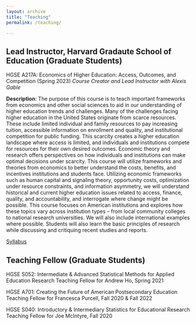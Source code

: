 ```yaml
---
layout: archive
title: "Teaching"
permalink: /teaching/

---
```


## Lead Instructor, Harvard Gradaute School of Education (Graduate Students)

HGSE A217A: Economics of Higher Education: Access, Outcomes, and Competition (Spring 2023)
*Course Creator and Lead Instructor with Alexis Gable*

**Description**: The purpose of this course is to teach important frameworks from economics and other social sciences to aid in our understanding of higher education trends and challenges. Many of the challenges facing higher education in the United States originate from scarce resources. These include limited individual and family resources to pay increasing tuition, accessible information on enrollment and quality, and institutional competition for public funding. This scarcity creates a higher education landscape where access is limited, and individuals and institutions compete for resources for their own desired outcomes. Economic theory and research offers perspectives on how individuals and institutions can make optimal decisions under scarcity. This course will utilize frameworks and theories from economics to better understand the costs, benefits, and incentives institutions and students face. Utilizing economic frameworks such as human capital and signaling theory, opportunity costs, optimization under resource constraints, and information asymmetry, we will understand historical and current higher education issues related to access, finance, quality, and accountability, and interrogate where change might be possible. This course focuses on American institutions and explores how these topics vary across institution types – from local community colleges to national research universities. We will also include international examples where possible. Students will also learn the basic principles of research while discussing and critiquing recent studies and reports.

[Syllabus](https://drive.google.com/file/d/1SZRa-_E4j1yTsCY63m8AyqiKf_5A7PPV/view)

## Teaching Fellow (Graduate Students)

HGSE S052: Intermediate & Advanced Statistical Methods for Applied Education Research
Teaching Fellow for Andrew Ho, Spring 2021

HGSE A701: Creating the Future of American Postsecondary Education
Teaching Fellow for Francesca Purcell, Fall 2020 & Fall 2022

HGSE S040: Introductory & Intermediary Statistics for Educational Research
Teaching Fellow for Joe McIntyre, Fall 2020